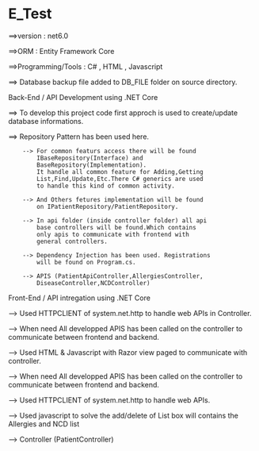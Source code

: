 # E_Test

==>version : net6.0

==>ORM : Entity Framework Core

==>Programming/Tools : C# , HTML , Javascript

==> Database backup file added to DB_FILE folder on source directory.

Back-End / API Development using .NET Core

  ==> To develop this project code first approch is used to 
      create/update database informations.

  ==> Repository Pattern has been used here.
  
        --> For common featurs access there will be found 
            IBaseRepository(Interface) and 
            BaseRepository(Implementation).
            It handle all common feature for Adding,Getting
            List,Find,Update,Etc.There C# generics are used 
            to handle this kind of common activity.

        --> And Others fetures implementation will be found 
            on IPatientRepository/PatientRepository.

        --> In api folder (inside controller folder) all api
            base controllers will be found.Which contains 
            only apis to communicate with frontend with 
            general controllers.

        --> Dependency Injection has been used. Registrations 
            will be found on Program.cs.  
            
        --> APIS (PatientApiController,AllergiesController,
            DiseaseController,NCDController)
        
Front-End / API intregation using .NET Core 

  --> Used HTTPCLIENT of system.net.http to handle web 
      APIs in Controller.

  --> When need All developped APIS has been called 
      on the controller to 
      communicate between frontend and backend.

  --> Used HTML & Javascript with Razor view paged to 
      communicate with controller.

  --> When need All developped APIS has been called on 
      the controller to communicate between frontend and 
      backend.

  --> Used HTTPCLIENT of system.net.http to handle web APIs.

  --> Used javascript to solve the add/delete of List box 
      will contains the Allergies and NCD list

  --> Controller (PatientController)


